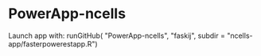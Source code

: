 # PowerApp-ncells

Launch app with:
runGitHub( "PowerApp-ncells", "faskij", subdir = "ncells-app/fasterpowerestapp.R")
